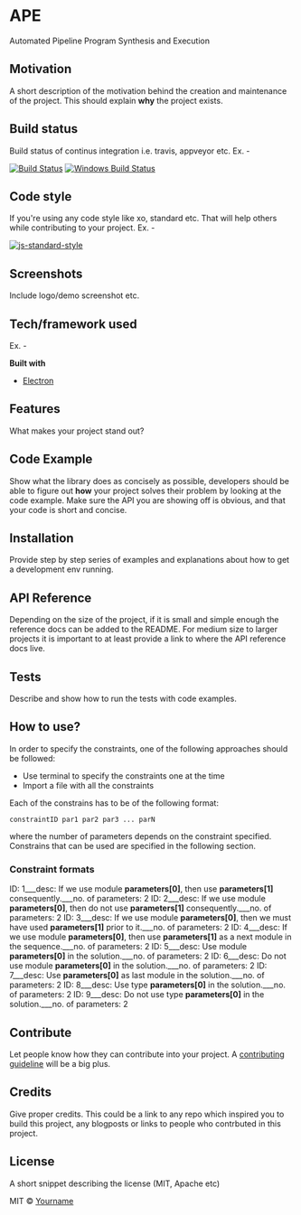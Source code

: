 # APE

Automated Pipeline Program Synthesis and Execution


## Motivation
A short description of the motivation behind the creation and maintenance of the project. This should explain **why** the project exists.

## Build status
Build status of continus integration i.e. travis, appveyor etc. Ex. - 

[![Build Status](https://travis-ci.org/akashnimare/foco.svg?branch=master)](https://travis-ci.org/akashnimare/foco)
[![Windows Build Status](https://ci.appveyor.com/api/projects/status/github/akashnimare/foco?branch=master&svg=true)](https://ci.appveyor.com/project/akashnimare/foco/branch/master)

## Code style
If you're using any code style like xo, standard etc. That will help others while contributing to your project. Ex. -

[![js-standard-style](https://img.shields.io/badge/code%20style-standard-brightgreen.svg?style=flat)](https://github.com/feross/standard)
 
## Screenshots
Include logo/demo screenshot etc.

## Tech/framework used
Ex. -

<b>Built with</b>
- [Electron](https://electron.atom.io)

## Features
What makes your project stand out?

## Code Example
Show what the library does as concisely as possible, developers should be able to figure out **how** your project solves their problem by looking at the code example. Make sure the API you are showing off is obvious, and that your code is short and concise.

## Installation
Provide step by step series of examples and explanations about how to get a development env running.

## API Reference

Depending on the size of the project, if it is small and simple enough the reference docs can be added to the README. For medium size to larger projects it is important to at least provide a link to where the API reference docs live.

## Tests
Describe and show how to run the tests with code examples.

## How to use?
In order to specify the constraints, one of the following approaches should be followed:

* Use terminal to specify the constraints one at the time
* Import a file with all the constraints

Each of the constrains has to be of the following format:

`constraintID par1 par2 par3 ... parN`

where the number of parameters depends on the constraint specified. Constrains that can be used are specified in the following section.

### Constraint formats

ID: 1___desc: If we use module <b>parameters[0]</b>, then use <b>parameters[1]</b> consequently.___no. of parameters: 2
ID: 2___desc: If we use module <b>parameters[0]</b>, then do not use <b>parameters[1]</b> consequently.___no. of parameters: 2
ID: 3___desc: If we use module <b>parameters[0]</b>, then we must have used <b>parameters[1]</b> prior to it.___no. of parameters: 2
ID: 4___desc: If we use module <b>parameters[0]</b>, then use <b>parameters[1]</b> as a next module in the sequence.___no. of parameters: 2
ID: 5___desc: Use module <b>parameters[0]</b> in the solution.___no. of parameters: 2
ID: 6___desc: Do not use module <b>parameters[0]</b> in the solution.___no. of parameters: 2
ID: 7___desc: Use <b>parameters[0]</b> as last module in the solution.___no. of parameters: 2
ID: 8___desc: Use type <b>parameters[0]</b> in the solution.___no. of parameters: 2
ID: 9___desc: Do not use type <b>parameters[0]</b> in the solution.___no. of parameters: 2

## Contribute

Let people know how they can contribute into your project. A [contributing guideline](https://github.com/zulip/zulip-electron/blob/master/CONTRIBUTING.md) will be a big plus.

## Credits
Give proper credits. This could be a link to any repo which inspired you to build this project, any blogposts or links to people who contrbuted in this project. 


## License
A short snippet describing the license (MIT, Apache etc)

MIT © [Yourname]()